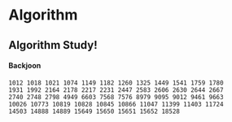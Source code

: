 # Algorithm
## Algorithm Study!
#### Backjoon
    1012 1018 1021 1074 1149 1182 1260 1325 1449 1541 1759 1780 
    1931 1992 2164 2178 2217 2231 2447 2583 2606 2630 2644 2667 
    2740 2748 2798 4949 6603 7568 7576 8979 9095 9012 9461 9663 
    10026 10773 10819 10828 10845 10866 11047 11399 11403 11724
    14503 14888 14889 15649 15650 15651 15652 18528
    
